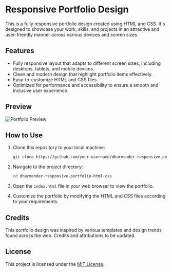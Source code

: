 # Responsive Portfolio Design

This is a fully responsive portfolio design created using HTML and CSS. It's designed to showcase your work, skills, and projects in an attractive and user-friendly manner across various devices and screen sizes.

## Features

- Fully responsive layout that adapts to different screen sizes, including desktops, tablets, and mobile devices.
- Clean and modern design that highlight portfolio items effectively.
- Easy-to-customize HTML and CSS files.
- Optimized for performance and accessibility to ensure a smooth and inclusive user experience.

## Preview

![Portfolio Preview](preview.png)

## How to Use

1. Clone this repository to your local machine:

   ```bash
   git clone https://github.com/your-username/dharmender-responsive-portfolio-html-css.git
   ```

2. Navigate to the project directory:

   ```bash
   cd dharmender-responsive-portfolio-html-css
   ```

3. Open the `index.html` file in your web browser to view the portfolio.

4. Customize the portfolio by modifying the HTML and CSS files according to your requirements.

## Credits

This portfolio design was inspired by various templates and design trends found across the web. Credits and attributions to be updated.

## License

This project is licensed under the [MIT License](LICENSE).
